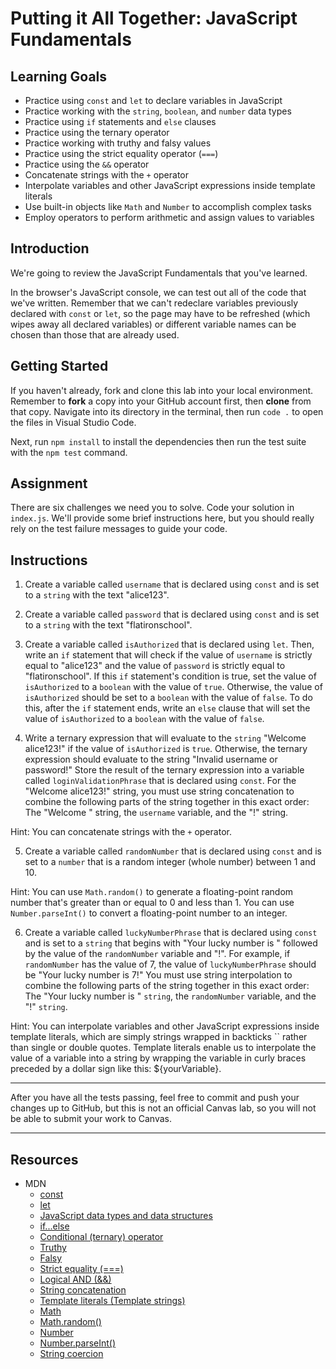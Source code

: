 # Putting it All Together: JavaScript Fundamentals

## Learning Goals

- Practice using `const` and `let` to declare variables in JavaScript
- Practice working with the `string`, `boolean`, and `number` data types
- Practice using `if` statements and `else` clauses
- Practice using the ternary operator
- Practice working with truthy and falsy values
- Practice using the strict equality operator (`===`)
- Practice using the `&&` operator
- Concatenate strings with the `+` operator
- Interpolate variables and other JavaScript expressions inside template literals
- Use built-in objects like `Math` and `Number` to accomplish complex tasks
- Employ operators to perform arithmetic and assign values to variables

## Introduction

We're going to review the JavaScript Fundamentals that you've learned.

In the browser's JavaScript console, we can test out all of the code that we've written. Remember that we can't redeclare variables previously declared with
`const` or `let`, so the page may have to be refreshed (which wipes away all
declared variables) or different variable names can be chosen than those that are already used.

## Getting Started

If you haven't already, fork and clone this lab into your local environment.
Remember to **fork** a copy into your GitHub account first, then **clone** from
that copy. Navigate into its directory in the terminal, then run `code .` to
open the files in Visual Studio Code.

Next, run `npm install` to install the dependencies then run the test suite with
the `npm test` command.

## Assignment

There are six challenges we need you to solve. Code your solution in
`index.js`. We'll provide some brief instructions here, but you should really
rely on the test failure messages to guide your code.

## Instructions

1. Create a variable called `username` that is declared using `const` and is set to a `string` with the text "alice123".

2. Create a variable called `password` that is declared using `const` and is set to a `string` with the text "flatironschool".

3. Create a variable called `isAuthorized` that is declared using `let`. Then, write an `if` statement that will check if the value of `username` is strictly equal to "alice123" and the value of `password` is strictly equal to "flatironschool". If this `if` statement's condition is true, set the value of `isAuthorized` to a `boolean` with the value of `true`. Otherwise, the value of `isAuthorized` should be set to a `boolean` with the value of `false`. To do this, after the `if` statement ends, write an `else` clause that will set the value of `isAuthorized` to a `boolean` with the value of `false`.

4. Write a ternary expression that will evaluate to the `string` "Welcome alice123!" if the value of `isAuthorized` is `true`. Otherwise, the ternary expression should evaluate to the string "Invalid username or password!" Store the result of the ternary expression into a variable called `loginValidationPhrase` that is declared using `const`. For the "Welcome alice123!" string, you must use string concatenation to combine the following parts of the string together in this exact order: The "Welcome " string, the `username` variable, and the "!" string.

Hint: You can concatenate strings with the `+` operator.

5. Create a variable called `randomNumber` that is declared using `const` and is set to a `number` that is a random integer (whole number) between 1 and 10.

Hint: You can use `Math.random()` to generate a floating-point random number that's greater than or equal to 0 and less than 1. You can use `Number.parseInt()` to convert a floating-point number to an integer.

6. Create a variable called `luckyNumberPhrase` that is declared using `const` and is set to a `string` that begins with "Your lucky number is " followed by the value of the `randomNumber` variable and "!". For example, if `randomNumber` has the value of 7, the value of `luckyNumberPhrase` should be "Your lucky number is 7!" You must use string interpolation to combine the following parts of the string together in this exact order: The "Your lucky number is " `string`, the `randomNumber` variable, and the "!" `string`.

Hint: You can interpolate variables and other JavaScript expressions inside template literals, which are simply strings wrapped in backticks `` rather than single or double quotes. Template literals enable us to interpolate the value of a variable into a string by wrapping the variable in curly braces preceded by a dollar sign like this: ${yourVariable}.

***

After you have all the tests passing, feel free to commit and push your changes
up to GitHub, but this is not an official Canvas lab, so you will not be able to submit your work to Canvas.

***

## Resources
* MDN
  * [const](https://developer.mozilla.org/en-US/docs/Web/JavaScript/Reference/Statements/const)
  * [let](https://developer.mozilla.org/en-US/docs/Web/JavaScript/Reference/Statements/let)
  * [JavaScript data types and data structures](https://developer.mozilla.org/en-US/docs/Web/JavaScript/Data_structures)
  * [if...else](https://developer.mozilla.org/en-US/docs/Web/JavaScript/Reference/Statements/if...else)
  * [Conditional (ternary) operator](https://developer.mozilla.org/en-US/docs/Web/JavaScript/Reference/Operators/Conditional_operator)
  * [Truthy](https://developer.mozilla.org/en-US/docs/Glossary/Truthy)
  * [Falsy](https://developer.mozilla.org/en-US/docs/Glossary/Falsy)
  * [Strict equality (===)](https://developer.mozilla.org/en-US/docs/Web/JavaScript/Reference/Operators/Strict_equality)
  * [Logical AND (&&)](https://developer.mozilla.org/en-US/docs/Web/JavaScript/Reference/Operators/Logical_AND)
  * [String concatenation](https://developer.mozilla.org/en-US/docs/Web/JavaScript/Reference/Operators/Addition#string_concatenation)
  * [Template literals (Template strings)](https://developer.mozilla.org/en-US/docs/Web/JavaScript/Reference/Template_literals)
  * [Math](https://developer.mozilla.org/en-US/docs/Web/JavaScript/Reference/Global_Objects/Math)
  * [Math.random()](https://developer.mozilla.org/en-US/docs/Web/JavaScript/Reference/Global_Objects/Math/random)
  * [Number](https://developer.mozilla.org/en-US/docs/Web/JavaScript/Reference/Global_Objects/Number)
  * [Number.parseInt()](https://developer.mozilla.org/en-US/docs/Web/JavaScript/Reference/Global_Objects/Number/parseInt)
  * [String coercion](https://developer.mozilla.org/en-US/docs/Web/JavaScript/Reference/Global_Objects/String#string_coercion)